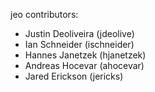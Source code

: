 jeo contributors:

* Justin Deoliveira (jdeolive)
* Ian Schneider     (ischneider)
* Hannes Janetzek   (hjanetzek)
* Andreas Hocevar   (ahocevar)
* Jared Erickson    (jericks)

